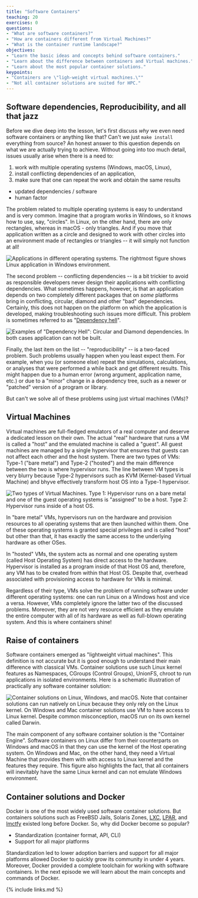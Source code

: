 ```yaml
---
title: "Software Containers"
teaching: 20
exercises: 0
questions:
- "What are software containers?"
- "How are containers different from Virtual Machines?"
- "What is the container runtime landscape?"
objectives:
- "Learn the basic ideas and concepts behind software containers."
- "Learn about the difference between containers and Virtual machines."
- "Learn about the most popular container solutions."
keypoints:
- "Containers are \"ligh-weight virtual machines.\""
- "Not all container solutions are suited for HPC."
---
```


## Software dependencies, Reproducibility, and all that jazz

Before we dive deep into the lesson, let's first discuss *why* we even need software containers or
anything like that? Can't we just `make install` everything from source? An honest answer to this
question depends on what we are actually trying to achieve. Without going into too much detail,
issues usually arise when there is a need to:

1. work with multiple operating systems (Windows, macOS, Linux),
2. install conflicting dependencies of an application,
3. make sure that one can repeat the work and obtain the same results
  - updated dependencies / software
  - human factor

The problem related to multiple operating systems is easy to understand and is very common. Imagine
that a program works in Windows, so it knows how to use, say, "circles". In Linux, on the other
hand, there are only rectangles, whereas in macOS - only triangles. And if you move that application
written as a circle and designed to work with other circles into an environment made of rectangles
or triangles -- it will simply not function at all!

![Applications in different operating systems. The rightmost figure
shows Linux application in Windows environment.](../fig/app-different-os-01.png)

The second problem -- conflicting dependencies -- is a bit trickier to avoid as responsible
developers never design their applications with conflicting dependencies. What sometimes happens,
however, is that an application depends on two completely different packages that on _some_
platforms bring in conflicting, circular, diamond and other "bad" dependencies. Certainly, this does
not happen on the platform on which the application is developed, making troubleshooting such issues
more difficult. This problem is sometimes referred to as "[Dependency hell][dep-hell-wiki]".

![Examples of "Dependency Hell": Circular and Diamond dependencies.
In both cases application can not be built.](../fig/dependency-hell-01.png)

Finally, the last item on the list -- "reproducibility" -- is a two-faced problem. Such problems
usually happen when you least expect them. For example, when you (or someone else) repeat the
simulations, calculations, or analyses that were performed a while back and get different results.
This might happen due to a human error (wrong argument, application name, etc.) or due to a
"minor" change in a dependency tree, such as a newer or "patched" version of a program or library.

But can't we solve all of these problems using just virtual machines (VMs)?

## Virtual Machines

Virtual machines are full-fledged emulators of a real computer and deserve a dedicated lesson on
their own. The actual "real" hardware that runs a VM is called a "host" and the emulated machine is
called a "guest". All guest machines are managed by a single hypervisor that ensures that guests can
not affect each other and the host system. There are two types of VMs: Type-1 ("bare metal") and
Type-2 ("hosted") and the main difference between the two is where hypervisor runs. The line between
VM types is very blurry because Type-2 hypervisors such as KVM (Kernel-based Virtual Machine) and
bhyve effectively transform host OS into a Type-1 hypervisor.

![Two types of Virtual Machines.
Type 1: Hypervisor runs on a bare metal and one of the guest
operating systems is "assigned" to be a host.
Type 2: Hypervisor runs inside of a host OS.](../fig/vm-types-01.png)

In "bare metal" VMs, hypervisors run on the hardware and provision resources to all operating
systems that are then launched within them. One of these operating systems is granted special
privileges and is called "host" but other than that, it has exactly the same access to the
underlying hardware as other OSes.

In "hosted" VMs, the system acts as normal and one operating system (called Host Operating System)
has direct access to the hardware. Hypervisor is installed as a program inside of that Host OS and,
therefore, any VM has to be created from within that Host OS. Despite that, overhead associated with
provisioning access to hardware for VMs is minimal.

Regardless of their type, VMs solve the problem of running software under different operating
systems: one can run Linux on a Windows host and vice a versa. However, VMs completely ignore the
latter two of the discussed problems. Moreover, they are not very resource efficient as they emulate
the entire computer with all of its hardware as well as full-blown operating system. And this is
where containers shine!


## Raise of containers

Software containers emerged as "lightweight virtual machines". This definition is not accurate
but it is good enough to understand their main difference with classical VMs.
Container solutions use such Linux kernel features
as Namespaces, CGroups (Control Groups), UnionFS, chroot to run applications in isolated
environments. Here is a schematic illustration of practically any software container solution:

![Container solutions on Linux, Windows, and macOS.
Note that container solutions can run natively on Linux because they only rely on the Linux
kernel. On Windows and Mac container solutions use VM to have access to Linux kernel. Despite common
misconception, macOS run on its own kernel called Darwin.
](../fig/containers-01.png)

The main component of any software container solution is the "Container Engine". Software containers
on Linux differ from their counterparts on Windows and macOS in that they can use the kernel of the
Host operating system. On Windows and Mac, on the other hand, they need a Virtual Machine that
provides them with with access to Linux kernel and the features they require. This figure also
highlights the fact, that all containers will inevitably have the same Linux kernel and can not
emulate Windows environment.

## Container solutions and Docker

Docker is one of the most widely used software container solutions. But containers solutions such as
FreeBSD Jails, Solaris Zones, [LXC][lxc], [LPAR][lpar], and [lmctfy][lmctfy] existed long before
Docker. So, why did Docker become so popular?

- Standardization (container format, API, CLI)
- Support for all major platforms

Standardization led to lower adoption barriers and support for all major platforms allowed Docker to
quickly grow its community in under 4 years. Moreover, Docker provided a complete toolchain for
working with software containers. In the next episode we will learn about the main
concepts and commands of Docker.

[dep-hell-wiki]: https://en.wikipedia.org/wiki/Dependency_hell
[lmctfy]: https://github.com/google/lmctfy
[lpar]: https://en.wikipedia.org/wiki/Logical_partition
[lxc]: https://github.com/lxc/lxc

{% include links.md %}

